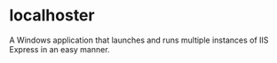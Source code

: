 # localhoster
A Windows application that launches and runs multiple instances of IIS Express in an easy manner. 
